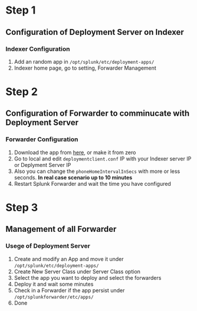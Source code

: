 # Step 1
## Configuration of Deployment Server on Indexer 
### Indexer Configuration
1. Add an random app in 
`/opt/splunk/etc/deployment-apps/`
2. Indexer home page, go to setting, Forwarder Management

# Step 2
## Configuration of Forwarder to comminucate with Deployment Server
### Forwarder Configuration
1. Download the app from [here](https://github.com/giacomodeconti/arsenal/tree/main/Splunk/Splunk%20APPs/deployment_client_1min "app"), or make it from zero
2. Go to local and edit `deploymentclient.conf` IP with your Indexer server IP or Deplyment Server IP
3. Also you can change the `phoneHomeIntervalInSecs` with more or less seconds. **In real case scenario up to 10 minutes**
4. Restart Splunk Forwarder and wait the time you have configured

# Step 3
## Management of all Forwarder
### Usege of Deployment Server
1. Create and modify an App and move it under `/opt/splunk/etc/deployment-apps/`
2. Create New Server Class under Server Class option
3. Select the app you want to deploy and select the forwarders
4. Deploy it and wait some minutes
5. Check in a Forwarder if the app persist under `/opt/splunkforwarder/etc/apps/`
6. Done
